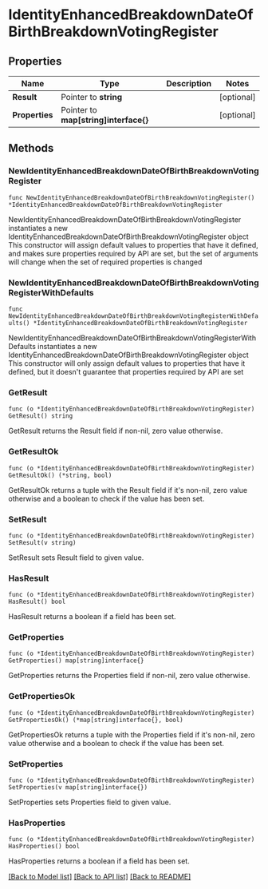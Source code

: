 # IdentityEnhancedBreakdownDateOfBirthBreakdownVotingRegister

## Properties

Name | Type | Description | Notes
------------ | ------------- | ------------- | -------------
**Result** | Pointer to **string** |  | [optional] 
**Properties** | Pointer to **map[string]interface{}** |  | [optional] 

## Methods

### NewIdentityEnhancedBreakdownDateOfBirthBreakdownVotingRegister

`func NewIdentityEnhancedBreakdownDateOfBirthBreakdownVotingRegister() *IdentityEnhancedBreakdownDateOfBirthBreakdownVotingRegister`

NewIdentityEnhancedBreakdownDateOfBirthBreakdownVotingRegister instantiates a new IdentityEnhancedBreakdownDateOfBirthBreakdownVotingRegister object
This constructor will assign default values to properties that have it defined,
and makes sure properties required by API are set, but the set of arguments
will change when the set of required properties is changed

### NewIdentityEnhancedBreakdownDateOfBirthBreakdownVotingRegisterWithDefaults

`func NewIdentityEnhancedBreakdownDateOfBirthBreakdownVotingRegisterWithDefaults() *IdentityEnhancedBreakdownDateOfBirthBreakdownVotingRegister`

NewIdentityEnhancedBreakdownDateOfBirthBreakdownVotingRegisterWithDefaults instantiates a new IdentityEnhancedBreakdownDateOfBirthBreakdownVotingRegister object
This constructor will only assign default values to properties that have it defined,
but it doesn't guarantee that properties required by API are set

### GetResult

`func (o *IdentityEnhancedBreakdownDateOfBirthBreakdownVotingRegister) GetResult() string`

GetResult returns the Result field if non-nil, zero value otherwise.

### GetResultOk

`func (o *IdentityEnhancedBreakdownDateOfBirthBreakdownVotingRegister) GetResultOk() (*string, bool)`

GetResultOk returns a tuple with the Result field if it's non-nil, zero value otherwise
and a boolean to check if the value has been set.

### SetResult

`func (o *IdentityEnhancedBreakdownDateOfBirthBreakdownVotingRegister) SetResult(v string)`

SetResult sets Result field to given value.

### HasResult

`func (o *IdentityEnhancedBreakdownDateOfBirthBreakdownVotingRegister) HasResult() bool`

HasResult returns a boolean if a field has been set.

### GetProperties

`func (o *IdentityEnhancedBreakdownDateOfBirthBreakdownVotingRegister) GetProperties() map[string]interface{}`

GetProperties returns the Properties field if non-nil, zero value otherwise.

### GetPropertiesOk

`func (o *IdentityEnhancedBreakdownDateOfBirthBreakdownVotingRegister) GetPropertiesOk() (*map[string]interface{}, bool)`

GetPropertiesOk returns a tuple with the Properties field if it's non-nil, zero value otherwise
and a boolean to check if the value has been set.

### SetProperties

`func (o *IdentityEnhancedBreakdownDateOfBirthBreakdownVotingRegister) SetProperties(v map[string]interface{})`

SetProperties sets Properties field to given value.

### HasProperties

`func (o *IdentityEnhancedBreakdownDateOfBirthBreakdownVotingRegister) HasProperties() bool`

HasProperties returns a boolean if a field has been set.


[[Back to Model list]](../README.md#documentation-for-models) [[Back to API list]](../README.md#documentation-for-api-endpoints) [[Back to README]](../README.md)


